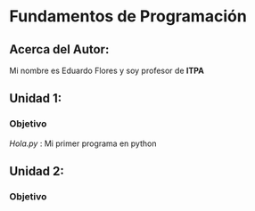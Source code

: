 # Fundamentos de Programación

## Acerca del Autor:
Mi nombre es Eduardo Flores y soy profesor de **ITPA**



## Unidad 1:
### Objetivo
*Hola.py* : Mi primer programa en python

## Unidad 2:
### Objetivo
